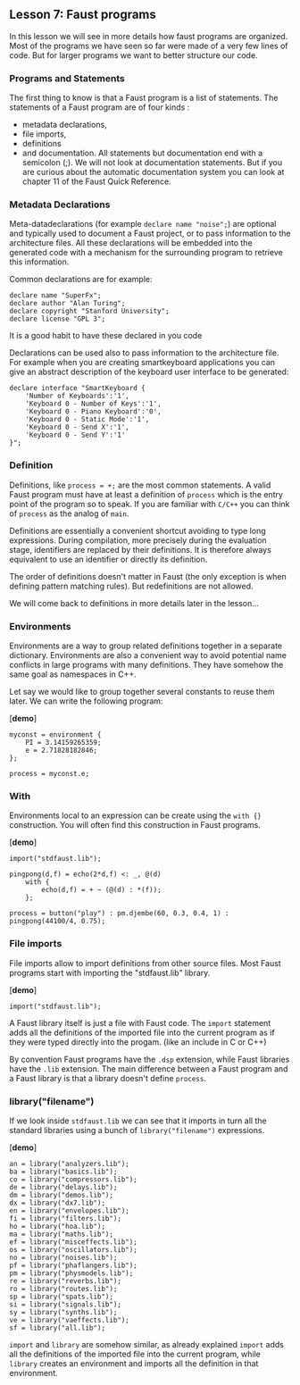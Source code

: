 
## Lesson 7: Faust programs

In this lesson we will see in more details how faust programs are organized. Most of the programs we have seen so far were made of a very few lines of code. But for larger programs we want to better structure our code.


### Programs and Statements
The first thing to know is that a Faust program is a list of statements. The statements of a Faust program are of four kinds :
- metadata declarations,
- file imports,
- definitions
- and documentation.
All statements but documentation end with a semicolon (;). We will not look at documentation statements. But if you are curious about the automatic documentation system you can look at chapter 11 of the Faust Quick Reference.



### Metadata Declarations
Meta-datadeclarations (for example `declare name "noise";`) are optional and typically used to document a Faust project, or to pass information to the architecture files. All these declarations will be embedded into the generated code with a mechanism for the surrounding program to retrieve this information.

Common declarations are for example:

    declare name "SuperFx";
    declare author "Alan Turing";
    declare copyright "Stanford University";
    declare license "GPL 3";

It is a good habit to have these declared in you code

Declarations can be used also to pass information to the architecture file. For example when you are creating smartkeyboard applications you can give an abstract description of the keyboard user interface to be generated:

    declare interface "SmartKeyboard {
	    'Number of Keyboards':'1',
	    'Keyboard 0 - Number of Keys':'1',
	    'Keyboard 0 - Piano Keyboard':'0',
	    'Keyboard 0 - Static Mode':'1',
	    'Keyboard 0 - Send X':'1',
	    'Keyboard 0 - Send Y':'1'
    }";


### Definition
Definitions, like `process = +;` are the most common statements. A valid Faust program must have at least a definition of `process` which is the entry point of the program so to speak. If you are familiar with `C/C++` you can think of `process` as the analog of `main`.

Definitions are essentially a convenient shortcut avoiding to type long expressions. During compilation, more precisely during the evaluation stage, identifiers are replaced by their definitions. It is therefore always equivalent to use an identifier or directly its definition.

The order of definitions doesn't matter in Faust (the only exception is when defining pattern matching rules). But redefinitions are not allowed.

We will come back to definitions in more details later in the lesson...


### Environments

Environments are a way to group related definitions together in a separate dictionary. Environments are also a convenient way to avoid potential name conflicts in large programs with many definitions. They have somehow the same goal as namespaces in C++.

Let say we would like to group together several constants to reuse them later. We can write the following program:

[**demo**]

    myconst = environment {
        PI = 3.14159265359;
        e = 2.71828182846;
    };

    process = myconst.e;

### With
Environments local to an expression can be create using the `with {}` construction. You will often find this construction in Faust programs.

[**demo**]

    import("stdfaust.lib");

    pingpong(d,f) = echo(2*d,f) <: _, @(d)
        with {
            echo(d,f) = + ~ (@(d) : *(f));
        };

    process = button("play") : pm.djembe(60, 0.3, 0.4, 1) : pingpong(44100/4, 0.75);


### File imports

File imports allow to import definitions from other source files. Most Faust programs start with importing the "stdfaust.lib" library.

[**demo**]

    import("stdfaust.lib");

A Faust library itself is just a file with Faust code. The `import` statement  adds all the definitions of the imported file into the current program as if they were typed directly into the progam. (like an include in C or C++)

By convention Faust programs have the `.dsp` extension, while Faust libraries have the `.lib` extension. The main difference between a Faust program and a Faust library is that a library doesn't define `process`.

### library("filename")
If we look inside `stdfaust.lib` we can see that it imports in turn all the standard libraries using a bunch of `library("filename")` expressions.

[**demo**]

    an = library("analyzers.lib");
    ba = library("basics.lib");
    co = library("compressors.lib");
    de = library("delays.lib");
    dm = library("demos.lib");
    dx = library("dx7.lib");
    en = library("envelopes.lib");
    fi = library("filters.lib");
    ho = library("hoa.lib");
    ma = library("maths.lib");
    ef = library("misceffects.lib");
    os = library("oscillators.lib");
    no = library("noises.lib");
    pf = library("phaflangers.lib");
    pm = library("physmodels.lib");
    re = library("reverbs.lib");
    ro = library("routes.lib");
    sp = library("spats.lib");
    si = library("signals.lib");
    sy = library("synths.lib");
    ve = library("vaeffects.lib");
    sf = library("all.lib");

`import` and `library` are somehow similar, as already explained `import` adds all the definitions of the imported file into the current program, while `library` creates an environment and imports all the definition in that environment.
